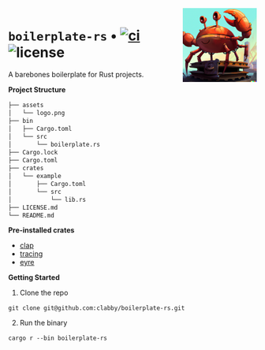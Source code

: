 <img align="right" width="150" height="150" top="100" src="./assets/logo.png">

# `boilerplate-rs` • [![ci](https://github.com/clabby/boilerplate-rs/actions/workflows/ci.yaml/badge.svg?label=ci)](https://github.com/clabby/boilerplate-rs/actions/workflows/ci.yaml) ![license](https://img.shields.io/badge/License-MIT-green.svg?label=license)

A barebones boilerplate for Rust projects.

**Project Structure**
```
├── assets
│   └── logo.png
├── bin
│   ├── Cargo.toml
│   └── src
│       └── boilerplate.rs
├── Cargo.lock
├── Cargo.toml
├── crates
│   └── example
│       ├── Cargo.toml
│       └── src
│           └── lib.rs
├── LICENSE.md
└── README.md
```

**Pre-installed crates**
- [clap](https://crates.io/crates/clap)
- [tracing](https://crates.io/crates/tracing)
- [eyre](https://crates.io/crates/eyre)

**Getting Started**
1. Clone the repo
```
git clone git@github.com:clabby/boilerplate-rs.git
```
2. Run the binary
```
cargo r --bin boilerplate-rs
```
